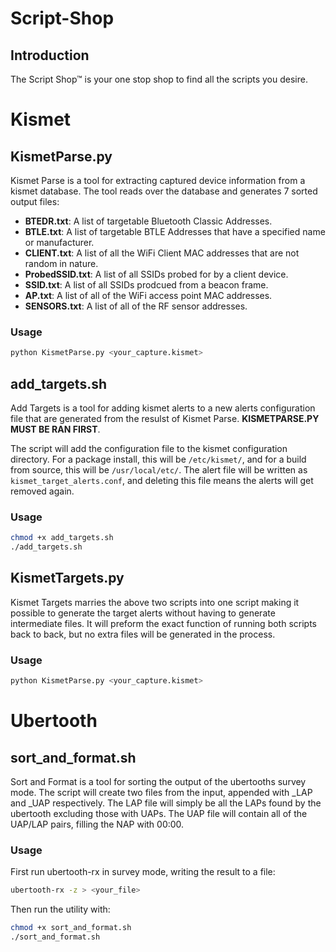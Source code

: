 # Script-Shop

## Introduction
The Script Shop™ is your one stop shop to find all the scripts you desire.

# Kismet

## KismetParse.py

Kismet Parse is a tool for extracting captured device information from a kismet database. The tool reads over the database and generates 7 sorted output files:

- **BTEDR.txt**: A list of targetable Bluetooth Classic Addresses.
- **BTLE.txt**: A list of targetable BTLE Addresses that have a specified name or manufacturer.
- **CLIENT.txt**: A list of all the WiFi Client MAC addresses that are not random in nature.
- **ProbedSSID.txt**: A list of all SSIDs probed for by a client device.
- **SSID.txt**: A list of all SSIDs prodcued from a beacon frame.
- **AP.txt**: A list of all of the WiFi access point MAC addresses.
- **SENSORS.txt**: A list of all of the RF sensor addresses.

### Usage
```bash
python KismetParse.py <your_capture.kismet>
```

## add_targets.sh

Add Targets is a tool for adding kismet alerts to a new alerts configuration file that are generated from the resulst of Kismet Parse. **KISMETPARSE.PY MUST BE RAN FIRST**. 

The script will add the configuration file to the kismet configuration directory. For a package install, this will be `/etc/kismet/`, and for a build from source, this will be `/usr/local/etc/`. The alert file will be written as `kismet_target_alerts.conf`, and deleting this file means the alerts will get removed again.


### Usage
```bash
chmod +x add_targets.sh
./add_targets.sh
```

## KismetTargets.py

Kismet Targets marries the above two scripts into one script making it possible to generate the target alerts without having to generate intermediate files. It will preform the exact function of running both scripts back to back, but no extra files will be generated in the process.


### Usage
```bash
python KismetParse.py <your_capture.kismet>
```

# Ubertooth

## sort_and_format.sh

Sort and Format is a tool for sorting the output of the ubertooths survey mode. The script will create two files from the input, appended with _LAP and _UAP respectively. The LAP file will simply be all the LAPs found by the ubertooth excluding those with UAPs. The UAP file will contain all of the UAP/LAP pairs, filling the NAP with 00:00.


### Usage
First run ubertooth-rx in survey mode, writing the result to a file:
```bash
ubertooth-rx -z > <your_file>
```
Then run the utility with:
```bash
chmod +x sort_and_format.sh
./sort_and_format.sh
```
